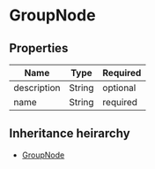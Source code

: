 

# GroupNode

## Properties

Name | Type | Required
-------- | -------- | --------
description | String | optional
name | String | required




## Inheritance heirarchy


* [GroupNode](GroupNode.md)
